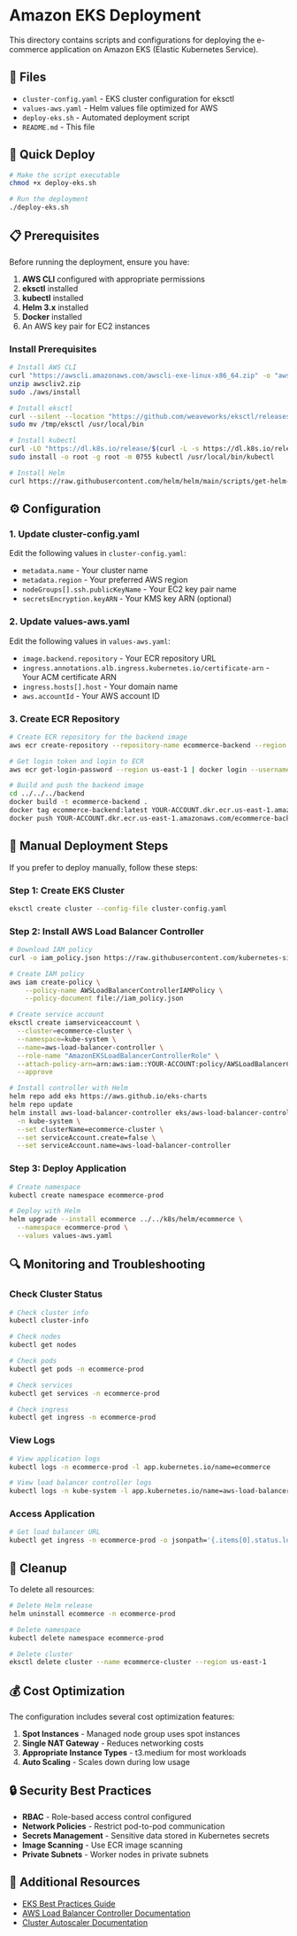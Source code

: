 # Amazon EKS Deployment

This directory contains scripts and configurations for deploying the e-commerce application on Amazon EKS (Elastic Kubernetes Service).

## 📁 Files

- `cluster-config.yaml` - EKS cluster configuration for eksctl
- `values-aws.yaml` - Helm values file optimized for AWS
- `deploy-eks.sh` - Automated deployment script
- `README.md` - This file

## 🚀 Quick Deploy

```bash
# Make the script executable
chmod +x deploy-eks.sh

# Run the deployment
./deploy-eks.sh
```

## 📋 Prerequisites

Before running the deployment, ensure you have:

1. **AWS CLI** configured with appropriate permissions
2. **eksctl** installed
3. **kubectl** installed
4. **Helm 3.x** installed
5. **Docker** installed
6. An AWS key pair for EC2 instances

### Install Prerequisites

```bash
# Install AWS CLI
curl "https://awscli.amazonaws.com/awscli-exe-linux-x86_64.zip" -o "awscliv2.zip"
unzip awscliv2.zip
sudo ./aws/install

# Install eksctl
curl --silent --location "https://github.com/weaveworks/eksctl/releases/latest/download/eksctl_$(uname -s)_amd64.tar.gz" | tar xz -C /tmp
sudo mv /tmp/eksctl /usr/local/bin

# Install kubectl
curl -LO "https://dl.k8s.io/release/$(curl -L -s https://dl.k8s.io/release/stable.txt)/bin/linux/amd64/kubectl"
sudo install -o root -g root -m 0755 kubectl /usr/local/bin/kubectl

# Install Helm
curl https://raw.githubusercontent.com/helm/helm/main/scripts/get-helm-3 | bash
```

## ⚙️ Configuration

### 1. Update cluster-config.yaml

Edit the following values in `cluster-config.yaml`:

- `metadata.name` - Your cluster name
- `metadata.region` - Your preferred AWS region
- `nodeGroups[].ssh.publicKeyName` - Your EC2 key pair name
- `secretsEncryption.keyARN` - Your KMS key ARN (optional)

### 2. Update values-aws.yaml

Edit the following values in `values-aws.yaml`:

- `image.backend.repository` - Your ECR repository URL
- `ingress.annotations.alb.ingress.kubernetes.io/certificate-arn` - Your ACM certificate ARN
- `ingress.hosts[].host` - Your domain name
- `aws.accountId` - Your AWS account ID

### 3. Create ECR Repository

```bash
# Create ECR repository for the backend image
aws ecr create-repository --repository-name ecommerce-backend --region us-east-1

# Get login token and login to ECR
aws ecr get-login-password --region us-east-1 | docker login --username AWS --password-stdin YOUR-ACCOUNT.dkr.ecr.us-east-1.amazonaws.com

# Build and push the backend image
cd ../../../backend
docker build -t ecommerce-backend .
docker tag ecommerce-backend:latest YOUR-ACCOUNT.dkr.ecr.us-east-1.amazonaws.com/ecommerce-backend:latest
docker push YOUR-ACCOUNT.dkr.ecr.us-east-1.amazonaws.com/ecommerce-backend:latest
```

## 🔧 Manual Deployment Steps

If you prefer to deploy manually, follow these steps:

### Step 1: Create EKS Cluster

```bash
eksctl create cluster --config-file cluster-config.yaml
```

### Step 2: Install AWS Load Balancer Controller

```bash
# Download IAM policy
curl -o iam_policy.json https://raw.githubusercontent.com/kubernetes-sigs/aws-load-balancer-controller/v2.6.2/docs/install/iam_policy.json

# Create IAM policy
aws iam create-policy \
    --policy-name AWSLoadBalancerControllerIAMPolicy \
    --policy-document file://iam_policy.json

# Create service account
eksctl create iamserviceaccount \
  --cluster=ecommerce-cluster \
  --namespace=kube-system \
  --name=aws-load-balancer-controller \
  --role-name "AmazonEKSLoadBalancerControllerRole" \
  --attach-policy-arn=arn:aws:iam::YOUR-ACCOUNT:policy/AWSLoadBalancerControllerIAMPolicy \
  --approve

# Install controller with Helm
helm repo add eks https://aws.github.io/eks-charts
helm repo update
helm install aws-load-balancer-controller eks/aws-load-balancer-controller \
  -n kube-system \
  --set clusterName=ecommerce-cluster \
  --set serviceAccount.create=false \
  --set serviceAccount.name=aws-load-balancer-controller
```

### Step 3: Deploy Application

```bash
# Create namespace
kubectl create namespace ecommerce-prod

# Deploy with Helm
helm upgrade --install ecommerce ../../k8s/helm/ecommerce \
  --namespace ecommerce-prod \
  --values values-aws.yaml
```

## 🔍 Monitoring and Troubleshooting

### Check Cluster Status

```bash
# Check cluster info
kubectl cluster-info

# Check nodes
kubectl get nodes

# Check pods
kubectl get pods -n ecommerce-prod

# Check services
kubectl get services -n ecommerce-prod

# Check ingress
kubectl get ingress -n ecommerce-prod
```

### View Logs

```bash
# View application logs
kubectl logs -n ecommerce-prod -l app.kubernetes.io/name=ecommerce

# View load balancer controller logs
kubectl logs -n kube-system -l app.kubernetes.io/name=aws-load-balancer-controller
```

### Access Application

```bash
# Get load balancer URL
kubectl get ingress -n ecommerce-prod -o jsonpath='{.items[0].status.loadBalancer.ingress[0].hostname}'
```

## 🧹 Cleanup

To delete all resources:

```bash
# Delete Helm release
helm uninstall ecommerce -n ecommerce-prod

# Delete namespace
kubectl delete namespace ecommerce-prod

# Delete cluster
eksctl delete cluster --name ecommerce-cluster --region us-east-1
```

## 💰 Cost Optimization

The configuration includes several cost optimization features:

1. **Spot Instances** - Managed node group uses spot instances
2. **Single NAT Gateway** - Reduces networking costs
3. **Appropriate Instance Types** - t3.medium for most workloads
4. **Auto Scaling** - Scales down during low usage

## 🔒 Security Best Practices

- **RBAC** - Role-based access control configured
- **Network Policies** - Restrict pod-to-pod communication
- **Secrets Management** - Sensitive data stored in Kubernetes secrets
- **Image Scanning** - Use ECR image scanning
- **Private Subnets** - Worker nodes in private subnets

## 📖 Additional Resources

- [EKS Best Practices Guide](https://aws.github.io/aws-eks-best-practices/)
- [AWS Load Balancer Controller Documentation](https://kubernetes-sigs.github.io/aws-load-balancer-controller/)
- [Cluster Autoscaler Documentation](https://github.com/kubernetes/autoscaler/tree/master/cluster-autoscaler)
